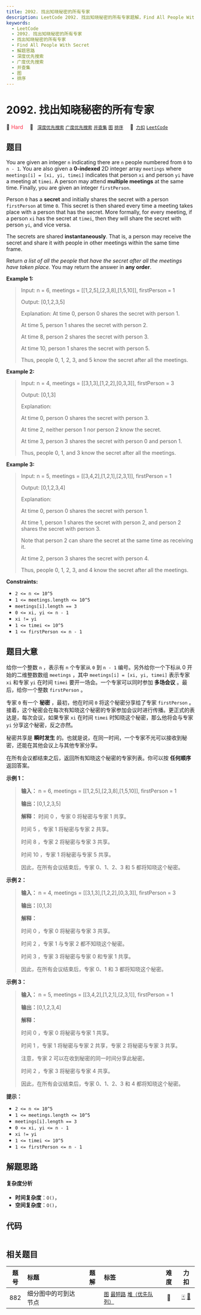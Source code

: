 ```yaml
---
title: 2092. 找出知晓秘密的所有专家
description: LeetCode 2092. 找出知晓秘密的所有专家题解，Find All People With Secret，包含解题思路、复杂度分析以及完整的 JavaScript 代码实现。
keywords:
  - LeetCode
  - 2092. 找出知晓秘密的所有专家
  - 找出知晓秘密的所有专家
  - Find All People With Secret
  - 解题思路
  - 深度优先搜索
  - 广度优先搜索
  - 并查集
  - 图
  - 排序
---
```


# 2092. 找出知晓秘密的所有专家

🔴 <font color=#ff334b>Hard</font>&emsp; 🔖&ensp; [`深度优先搜索`](/tag/depth-first-search.md) [`广度优先搜索`](/tag/breadth-first-search.md) [`并查集`](/tag/union-find.md) [`图`](/tag/graph.md) [`排序`](/tag/sorting.md)&emsp; 🔗&ensp;[`力扣`](https://leetcode.cn/problems/find-all-people-with-secret) [`LeetCode`](https://leetcode.com/problems/find-all-people-with-secret)

## 题目

You are given an integer `n` indicating there are `n` people numbered from `0`
to `n - 1`. You are also given a **0-indexed** 2D integer array `meetings`
where `meetings[i] = [xi, yi, timei]` indicates that person `xi` and person
`yi` have a meeting at `timei`. A person may attend **multiple meetings** at
the same time. Finally, you are given an integer `firstPerson`.

Person `0` has a **secret** and initially shares the secret with a person
`firstPerson` at time `0`. This secret is then shared every time a meeting
takes place with a person that has the secret. More formally, for every
meeting, if a person `xi` has the secret at `timei`, then they will share the
secret with person `yi`, and vice versa.

The secrets are shared **instantaneously**. That is, a person may receive the
secret and share it with people in other meetings within the same time frame.

Return _a list of all the people that have the secret after all the meetings
have taken place._ You may return the answer in **any order**.



**Example 1:**

> Input: n = 6, meetings = [[1,2,5],[2,3,8],[1,5,10]], firstPerson = 1
> 
> Output: [0,1,2,3,5]
> 
> Explanation: At time 0, person 0 shares the secret with person 1.
> 
> At time 5, person 1 shares the secret with person 2.
> 
> At time 8, person 2 shares the secret with person 3.
> 
> At time 10, person 1 shares the secret with person 5.​​​​
> 
> Thus, people 0, 1, 2, 3, and 5 know the secret after all the meetings.

**Example 2:**

> Input: n = 4, meetings = [[3,1,3],[1,2,2],[0,3,3]], firstPerson = 3
> 
> Output: [0,1,3]
> 
> Explanation:
> 
> At time 0, person 0 shares the secret with person 3.
> 
> At time 2, neither person 1 nor person 2 know the secret.
> 
> At time 3, person 3 shares the secret with person 0 and person 1.
> 
> Thus, people 0, 1, and 3 know the secret after all the meetings.

**Example 3:**

> Input: n = 5, meetings = [[3,4,2],[1,2,1],[2,3,1]], firstPerson = 1
> 
> Output: [0,1,2,3,4]
> 
> Explanation:
> 
> At time 0, person 0 shares the secret with person 1.
> 
> At time 1, person 1 shares the secret with person 2, and person 2 shares the secret with person 3.
> 
> Note that person 2 can share the secret at the same time as receiving it.
> 
> At time 2, person 3 shares the secret with person 4.
> 
> Thus, people 0, 1, 2, 3, and 4 know the secret after all the meetings.

**Constraints:**

  * `2 <= n <= 10^5`
  * `1 <= meetings.length <= 10^5`
  * `meetings[i].length == 3`
  * `0 <= xi, yi <= n - 1`
  * `xi != yi`
  * `1 <= timei <= 10^5`
  * `1 <= firstPerson <= n - 1`


## 题目大意

给你一个整数 `n` ，表示有 `n` 个专家从 `0` 到 `n - 1` 编号。另外给你一个下标从 0 开始的二维整数数组 `meetings` ，其中
`meetings[i] = [xi, yi, timei]` 表示专家 `xi` 和专家 `yi` 在时间 `timei`
要开一场会。一个专家可以同时参加 **多场会议** 。最后，给你一个整数 `firstPerson` 。

专家 `0` 有一个 **秘密** ，最初，他在时间 `0` 将这个秘密分享给了专家 `firstPerson`
。接着，这个秘密会在每次有知晓这个秘密的专家参加会议时进行传播。更正式的表达是，每次会议，如果专家 `xi` 在时间 `timei`
时知晓这个秘密，那么他将会与专家 `yi` 分享这个秘密，反之亦然。

秘密共享是 **瞬时发生** 的。也就是说，在同一时间，一个专家不光可以接收到秘密，还能在其他会议上与其他专家分享。

在所有会议都结束之后，返回所有知晓这个秘密的专家列表。你可以按 **任何顺序** 返回答案。



**示例 1：**

> 
> 
> 
> 
> 
> **输入：** n = 6, meetings = [[1,2,5],[2,3,8],[1,5,10]], firstPerson = 1
> 
> **输出：**[0,1,2,3,5]
> 
> **解释：** 时间 0 ，专家 0 将秘密与专家 1 共享。
> 
> 时间 5 ，专家 1 将秘密与专家 2 共享。
> 
> 时间 8 ，专家 2 将秘密与专家 3 共享。
> 
> 时间 10 ，专家 1 将秘密与专家 5 共享。
> 
> 因此，在所有会议结束后，专家 0、1、2、3 和 5 都将知晓这个秘密。
> 
> 

**示例 2：**

> 
> 
> 
> 
> 
> **输入：** n = 4, meetings = [[3,1,3],[1,2,2],[0,3,3]], firstPerson = 3
> 
> **输出：**[0,1,3]
> 
> **解释：**
> 
> 时间 0 ，专家 0 将秘密与专家 3 共享。
> 
> 时间 2 ，专家 1 与专家 2 都不知晓这个秘密。
> 
> 时间 3 ，专家 3 将秘密与专家 0 和专家 1 共享。
> 
> 因此，在所有会议结束后，专家 0、1 和 3 都将知晓这个秘密。
> 
> 

**示例 3：**

> 
> 
> 
> 
> 
> **输入：** n = 5, meetings = [[3,4,2],[1,2,1],[2,3,1]], firstPerson = 1
> 
> **输出：**[0,1,2,3,4]
> 
> **解释：**
> 
> 时间 0 ，专家 0 将秘密与专家 1 共享。
> 
> 时间 1 ，专家 1 将秘密与专家 2 共享，专家 2 将秘密与专家 3 共享。
> 
> 注意，专家 2 可以在收到秘密的同一时间分享此秘密。
> 
> 时间 2 ，专家 3 将秘密与专家 4 共享。
> 
> 因此，在所有会议结束后，专家 0、1、2、3 和 4 都将知晓这个秘密。



**提示：**

  * `2 <= n <= 10^5`
  * `1 <= meetings.length <= 10^5`
  * `meetings[i].length == 3`
  * `0 <= xi, yi <= n - 1`
  * `xi != yi`
  * `1 <= timei <= 10^5`
  * `1 <= firstPerson <= n - 1`


## 解题思路

#### 复杂度分析

- **时间复杂度**：`O()`，
- **空间复杂度**：`O()`，

## 代码

```javascript

```

## 相关题目

<!-- prettier-ignore -->
| 题号 | 标题 | 题解 | 标签 | 难度 | 力扣 |
| :------: | :------ | :------: | :------ | :------: | :------: |
| 882 | 细分图中的可到达节点 |  |  [`图`](/tag/graph.md) [`最短路`](/tag/shortest-path.md) [`堆（优先队列）`](/tag/heap-priority-queue.md) | 🔴 | [🀄️](https://leetcode.cn/problems/reachable-nodes-in-subdivided-graph) [🔗](https://leetcode.com/problems/reachable-nodes-in-subdivided-graph) |